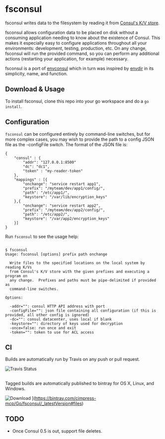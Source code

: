 # fsconsul

fsconsul writes data to the filesystem by reading it from [Consul's K/V store](http://www.consul.io).

fsconsul allows configuration data to be placed on disk without a consuming application
needing to know about the existence of Consul. This makes it especially easy to configure
applications throughout all your environments: development, testing, production, etc.  On
any change, fsconsul will run the provided command, so you can perform any additional actions
(restarting your application, for example) necessary.

fsconsul is a port of [envconsul](https://github.com/hashicorp/envconsul) which in turn was inspired by [envdir](http://cr.yp.to/daemontools/envdir.html)
in its simplicity, name, and function.

## Download & Usage

To install fsconsul, clone this repo into your go workspace and do a `go install`.

## Configuration

`fsconsul` can be configured entirely by command-line switches, but for more complex cases, you may wish to provide the path to a config JSON file as the -configFile switch.  The format of the JSON file is:

```
{
	"consul" : {
		"addr": "127.0.0.1:8500"
		"dc": "dc1",
		"token" : "my-reader-token"
	},
	"mappings" : [{
		"onchange": "service restart app1",
		"prefix": "/myteam/dev/app1/config/",
		"path": "/etc/app1/",
		"keystore": "/var/lib/encryption_keys"
	},{
		"onchange": "service restart app2",
		"prefix": "/myteam/dev/app2/config/",
		"path": "/etc/app2/",
		"keystore": "/var/app2/encryption_keys"
	}]
}

``` 

Run `fsconsul` to see the usage help:

```

$ fsconsul
Usage: fsconsul [options] prefix path onchange

  Write files to the specified locations on the local system by reading K/Vs
  from Consul's K/V store with the given prefixes and executing a program on
  any change.  Prefixes and paths must be pipe-delimited if provided as
  command-line switches.

Options:

  -addr="": consul HTTP API address with port
  -configFile="": json file containing all configuration (if this is provided, all other config is ignored)
  -dc="": consul datacenter, uses local if blank
  -keystore="": directory of keys used for decryption
  -once=false: run once and exit
  -token="": token to use for ACL access
```

## CI

Builds are automatically run by Travis on any push or pull request.

![Travis Status](https://travis-ci.org/Cimpress-MCP/fsconsul.svg?branch=master)

##

Tagged builds are automatically published to bintray for OS X, Linux, and Windows.

![Download](https://api.bintray.com/packages/cimpress-mcp/Go/fsconsul/images/download.svg) ](https://bintray.com/cimpress-mcp/Go/fsconsul/_latestVersion#files)

## TODO

* Once Consul 0.5 is out, support file deletes.
